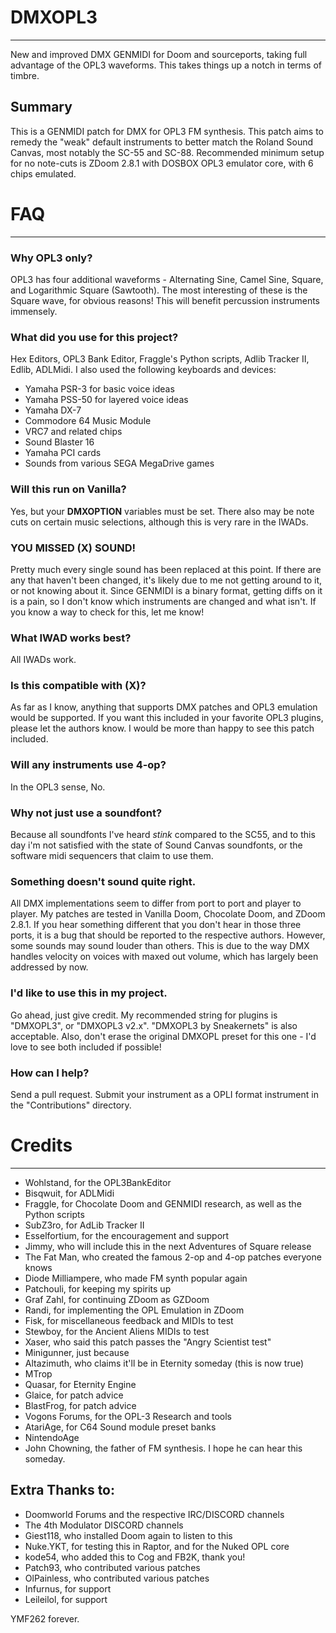 # DMXOPL3
***
New and improved DMX GENMIDI for Doom and sourceports, taking full advantage of the OPL3 waveforms. This takes things up a notch in terms of timbre.


## Summary
This is a GENMIDI patch for DMX for OPL3 FM synthesis. This patch aims to remedy the "weak" default instruments to better match the Roland Sound Canvas, most notably the SC-55 and SC-88. Recommended minimum setup for no note-cuts is ZDoom 2.8.1 with DOSBOX OPL3 emulator core, with 6 chips emulated.


# FAQ
***

### Why OPL3 only?
OPL3 has four additional waveforms - Alternating Sine, Camel Sine, Square, and Logarithmic Square (Sawtooth). The most interesting of these is the Square wave, for obvious reasons! This will benefit percussion instruments immensely.

### What did you use for this project?
Hex Editors, OPL3 Bank Editor, Fraggle's Python scripts, Adlib Tracker II, Edlib, ADLMidi. I also used the following keyboards and devices:

* Yamaha PSR-3 for basic voice ideas
* Yamaha PSS-50 for layered voice ideas
* Yamaha DX-7 
* Commodore 64 Music Module
* VRC7 and related chips
* Sound Blaster 16
* Yamaha PCI cards
* Sounds from various SEGA MegaDrive games


### Will this run on Vanilla?
Yes, but your **DMXOPTION** variables must be set. There also may be note cuts on certain music selections, although this is very rare in the IWADs.

### YOU MISSED (X) SOUND!
Pretty much every single sound has been replaced at this point. If there are any that haven't been changed, it's likely due to me not getting around to it, or not knowing about it. Since GENMIDI is a binary format, getting diffs on it is a pain, so I don't know which instruments are changed and what isn't. If you know a way to check for this, let me know!

### What IWAD works best?
All IWADs work.

### Is this compatible with (X)?
As far as I know, anything that supports DMX patches and OPL3 emulation would be supported. If you want this included in your favorite OPL3 plugins, please let the authors know. I would be more than happy to see this patch included.

### Will any instruments use 4-op?
In the OPL3 sense, No.

### Why not just use a soundfont?
Because all soundfonts I've heard *stink* compared to the SC55, and to this day i'm not satisfied with the state of Sound Canvas soundfonts, or the software midi sequencers that claim to use them.

### Something doesn't sound quite right.
All DMX implementations seem to differ from port to port and player to player. My patches are tested in Vanilla Doom, Chocolate Doom, and ZDoom 2.8.1. If you hear something different that you don't hear in those three ports, it is a bug that should be reported to the respective authors. However, some sounds may sound louder than others. This is due to the way DMX handles velocity on voices with maxed out volume, which has largely been addressed by now.

### I'd like to use this in my project.
Go ahead, just give credit. My recommended string for plugins is "DMXOPL3", or "DMXOPL3 v2.x". "DMXOPL3 by Sneakernets" is also acceptable. Also, don't erase the original DMXOPL preset for this one - I'd love to see both included if possible!

### How can I help?
Send a pull request. Submit your instrument as a OPLI format instrument in the "Contributions" directory.

# Credits
***
* Wohlstand, for the OPL3BankEditor
* Bisqwuit, for ADLMidi
* Fraggle, for Chocolate Doom and GENMIDI research, as well as the Python scripts
* SubZ3ro, for AdLib Tracker II
* Esselfortium, for the encouragement and support
* Jimmy, who will include this in the next Adventures of Square release
* The Fat Man, who created the famous 2-op and 4-op patches everyone knows
* Diode Milliampere, who made FM synth popular again
* Patchouli, for keeping my spirits up
* Graf Zahl, for continuing ZDoom as GZDoom
* Randi, for implementing the OPL Emulation in ZDoom
* Fisk, for miscellaneous feedback and MIDIs to test
* Stewboy, for the Ancient Aliens MIDIs to test
* Xaser, who said this patch passes the "Angry Scientist test"
* Minigunner, just because
* Altazimuth, who claims it'll be in Eternity someday (this is now true)
* MTrop
* Quasar, for Eternity Engine
* Glaice, for patch advice
* BlastFrog, for patch advice
* Vogons Forums, for the OPL-3 Research and tools
* AtariAge, for C64 Sound module preset banks
* NintendoAge
* John Chowning, the father of FM synthesis. I hope he can hear this someday.

## Extra Thanks to:
* Doomworld Forums and the respective IRC/DISCORD channels
* The 4th Modulator DISCORD channels
* Giest118, who installed Doom again to listen to this
* Nuke.YKT, for testing this in Raptor, and for the Nuked OPL core
* kode54, who added this to Cog and FB2K, thank you!
* Patch93, who contributed various patches
* OlPainless, who contributed various patches
* Infurnus, for support
* Leileilol, for support

 YMF262 forever.
